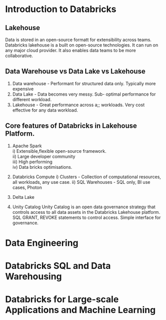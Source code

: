 # Introduction to Databricks

## Lakehouse
Data is stored in an open-source formatt for extensibility across teams.
Databricks lakehouse is a built on open-source technologies. It can run on any major cloud provider.
It also enables data teams to be more collaborative.

## Data Warehouse vs Data Lake vs Lakehouse
1. Data warehouse - Performant for structured data only. Typically more expensive
2. Data Lake - Data becomes very messy. Sub- optimal performance for different workload.
3. Lakehouse - Great performance across a;; workloads. Very cost effective for any data workload.

## Core features of Databricks in Lakehouse Platform.
1. Apache Spark <br>
i) Extensible,flexible open-source framework.<br>
ii) Large developer community <br>
iii) High performing <br>
iv) Data bricks optimisations.

2. Databricks Compute
i) Clusters - Collection of computational resources, all workloads, any use case.
ii) SQL Warehouses - SQL only, BI use cases, Photon 

3. Delta Lake

4. Unity Catalog
Unity Catalog is an open data governance strategy that controls access to all data assets in the Databricks Lakehouse platform.
SQL GRANT, REVOKE statements to control access. Simple interface for governance.

# Data Engineering



# Databricks SQL and Data Warehousing

# Databricks for Large-scale Applications and Machine Learning
